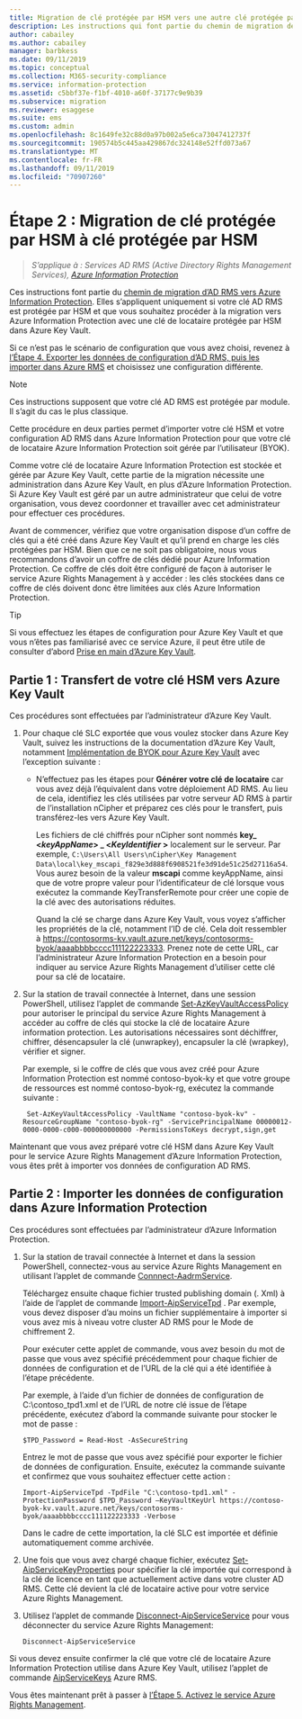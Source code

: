 ```yaml
---
title: Migration de clé protégée par HSM vers une autre clé protégée par HSM - AIP
description: Les instructions qui font partie du chemin de migration de AD RMS à Azure Information Protection, et s’appliquent uniquement si votre clé de AD RMS est protégée par HSM et que vous souhaitez migrer vers Azure Information Protection à l’aide d’une clé de locataire protégée par HSM dans Azure Key Vault.
author: cabailey
ms.author: cabailey
manager: barbkess
ms.date: 09/11/2019
ms.topic: conceptual
ms.collection: M365-security-compliance
ms.service: information-protection
ms.assetid: c5bbf37e-f1bf-4010-a60f-37177c9e9b39
ms.subservice: migration
ms.reviewer: esaggese
ms.suite: ems
ms.custom: admin
ms.openlocfilehash: 8c1649fe32c88d0a97b002a5e6ca73047412737f
ms.sourcegitcommit: 190574b5c445aa429867dc324148e52ffd073a67
ms.translationtype: MT
ms.contentlocale: fr-FR
ms.lasthandoff: 09/11/2019
ms.locfileid: "70907260"
---
```

# <a name="step-2-hsm-protected-key-to-hsm-protected-key-migration"></a>Étape 2 : Migration de clé protégée par HSM à clé protégée par HSM

>*S’applique à : Services AD RMS (Active Directory Rights Management Services), [Azure Information Protection](https://azure.microsoft.com/pricing/details/information-protection)*


Ces instructions font partie du [chemin de migration d’AD RMS vers Azure Information Protection](migrate-from-ad-rms-to-azure-rms.md). Elles s’appliquent uniquement si votre clé AD RMS est protégée par HSM et que vous souhaitez procéder à la migration vers Azure Information Protection avec une clé de locataire protégée par HSM dans Azure Key Vault. 

Si ce n’est pas le scénario de configuration que vous avez choisi, revenez à [l’Étape 4. Exporter les données de configuration d’AD RMS, puis les importer dans Azure RMS](migrate-from-ad-rms-phase2.md#step-4-export-configuration-data-from-ad-rms-and-import-it-to-azure-information-protection) et choisissez une configuration différente.

> [!NOTE]
> Ces instructions supposent que votre clé AD RMS est protégée par module. Il s’agit du cas le plus classique. 

Cette procédure en deux parties permet d’importer votre clé HSM et votre configuration AD RMS dans Azure Information Protection pour que votre clé de locataire Azure Information Protection soit gérée par l’utilisateur (BYOK).

Comme votre clé de locataire Azure Information Protection est stockée et gérée par Azure Key Vault, cette partie de la migration nécessite une administration dans Azure Key Vault, en plus d’Azure Information Protection. Si Azure Key Vault est géré par un autre administrateur que celui de votre organisation, vous devez coordonner et travailler avec cet administrateur pour effectuer ces procédures.

Avant de commencer, vérifiez que votre organisation dispose d’un coffre de clés qui a été créé dans Azure Key Vault et qu’il prend en charge les clés protégées par HSM. Bien que ce ne soit pas obligatoire, nous vous recommandons d’avoir un coffre de clés dédié pour Azure Information Protection. Ce coffre de clés doit être configuré de façon à autoriser le service Azure Rights Management à y accéder : les clés stockées dans ce coffre de clés doivent donc être limitées aux clés Azure Information Protection.


> [!TIP]
> Si vous effectuez les étapes de configuration pour Azure Key Vault et que vous n’êtes pas familiarisé avec ce service Azure, il peut être utile de consulter d’abord [Prise en main d’Azure Key Vault](/azure/key-vault/key-vault-get-started). 


## <a name="part-1-transfer-your-hsm-key-to-azure-key-vault"></a>Partie 1 : Transfert de votre clé HSM vers Azure Key Vault

Ces procédures sont effectuées par l’administrateur d’Azure Key Vault.

1. Pour chaque clé SLC exportée que vous voulez stocker dans Azure Key Vault, suivez les instructions de la documentation d’Azure Key Vault, notamment [Implémentation de BYOK pour Azure Key Vault](/azure/key-vault/key-vault-hsm-protected-keys#implementing-bring-your-own-key-byok-for-azure-key-vault) avec l’exception suivante :

   - N’effectuez pas les étapes pour **Générer votre clé de locataire** car vous avez déjà l’équivalent dans votre déploiement AD RMS. Au lieu de cela, identifiez les clés utilisées par votre serveur AD RMS à partir de l’installation nCipher et préparez ces clés pour le transfert, puis transférez-les vers Azure Key Vault. 
        
        Les fichiers de clé chiffrés pour nCipher sont nommés **key_ <*keyAppName*> _ <*KeyIdentifier* >**  localement sur le serveur. Par exemple, `C:\Users\All Users\nCipher\Key Management Data\local\key_mscapi_f829e3d888f6908521fe3d91de51c25d27116a54`. Vous aurez besoin de la valeur **mscapi** comme keyAppName, ainsi que de votre propre valeur pour l’identificateur de clé lorsque vous exécutez la commande KeyTransferRemote pour créer une copie de la clé avec des autorisations réduites.
        
        Quand la clé se charge dans Azure Key Vault, vous voyez s’afficher les propriétés de la clé, notamment l’ID de clé. Cela doit ressembler à https://contosorms-kv.vault.azure.net/keys/contosorms-byok/aaaabbbbcccc111122223333. Prenez note de cette URL, car l’administrateur Azure Information Protection en a besoin pour indiquer au service Azure Rights Management d’utiliser cette clé pour sa clé de locataire.

2. Sur la station de travail connectée à Internet, dans une session PowerShell, utilisez l’applet de commande [Set-AzKeyVaultAccessPolicy](/powershell/module/az.keyvault/set-azkeyvaultaccesspolicy) pour autoriser le principal du service Azure Rights Management à accéder au coffre de clés qui stocke la clé de locataire Azure information protection. Les autorisations nécessaires sont déchiffrer, chiffrer, désencapsuler la clé (unwrapkey), encapsuler la clé (wrapkey), vérifier et signer.
    
    Par exemple, si le coffre de clés que vous avez créé pour Azure Information Protection est nommé contoso-byok-ky et que votre groupe de ressources est nommé contoso-byok-rg, exécutez la commande suivante :
    
        Set-AzKeyVaultAccessPolicy -VaultName "contoso-byok-kv" -ResourceGroupName "contoso-byok-rg" -ServicePrincipalName 00000012-0000-0000-c000-000000000000 -PermissionsToKeys decrypt,sign,get


Maintenant que vous avez préparé votre clé HSM dans Azure Key Vault pour le service Azure Rights Management d’Azure Information Protection, vous êtes prêt à importer vos données de configuration AD RMS.

## <a name="part-2-import-the-configuration-data-to-azure-information-protection"></a>Partie 2 : Importer les données de configuration dans Azure Information Protection

Ces procédures sont effectuées par l’administrateur d’Azure Information Protection.

1. Sur la station de travail connectée à Internet et dans la session PowerShell, connectez-vous au service Azure Rights Management en utilisant l’applet de commande [Connnect-AadrmService](/powershell/module/aipservice/connect-aipservice).
    
    Téléchargez ensuite chaque fichier trusted publishing domain (. Xml) à l’aide de l’applet de commande [Import-AipServiceTpd](/powershell/module/aipservice/import-aipservicetpd) . Par exemple, vous devez disposer d’au moins un fichier supplémentaire à importer si vous avez mis à niveau votre cluster AD RMS pour le Mode de chiffrement 2.
    
    Pour exécuter cette applet de commande, vous avez besoin du mot de passe que vous avez spécifié précédemment pour chaque fichier de données de configuration et de l’URL de la clé qui a été identifiée à l’étape précédente.
    
    Par exemple, à l’aide d’un fichier de données de configuration de C:\contoso_tpd1.xml et de l’URL de notre clé issue de l’étape précédente, exécutez d’abord la commande suivante pour stocker le mot de passe :
    
    ```
    $TPD_Password = Read-Host -AsSecureString
    ```
    
    Entrez le mot de passe que vous avez spécifié pour exporter le fichier de données de configuration. Ensuite, exécutez la commande suivante et confirmez que vous souhaitez effectuer cette action :
    
    ```
    Import-AipServiceTpd -TpdFile "C:\contoso-tpd1.xml" -ProtectionPassword $TPD_Password –KeyVaultKeyUrl https://contoso-byok-kv.vault.azure.net/keys/contosorms-byok/aaaabbbbcccc111122223333 -Verbose
    ```
    
    Dans le cadre de cette importation, la clé SLC est importée et définie automatiquement comme archivée.

2.  Une fois que vous avez chargé chaque fichier, exécutez [Set-AipServiceKeyProperties](/powershell/module/aipservice/set-aipservicekeyproperties) pour spécifier la clé importée qui correspond à la clé de licence en tant que actuellement active dans votre cluster AD RMS. Cette clé devient la clé de locataire active pour votre service Azure Rights Management.

3.  Utilisez l’applet de commande [Disconnect-AipServiceService](/powershell/module/aipservice/disconnect-aipservice) pour vous déconnecter du service Azure Rights Management:

    ```
    Disconnect-AipServiceService
    ```

Si vous devez ensuite confirmer la clé que votre clé de locataire Azure Information Protection utilise dans Azure Key Vault, utilisez l’applet de commande [AipServiceKeys](/powershell/module/aipservice/get-aipservicekeys) Azure RMS.

Vous êtes maintenant prêt à passer à [l’Étape 5. Activez le service Azure Rights Management](migrate-from-ad-rms-phase2.md#step-5-activate-the-azure-rights-management-service).



